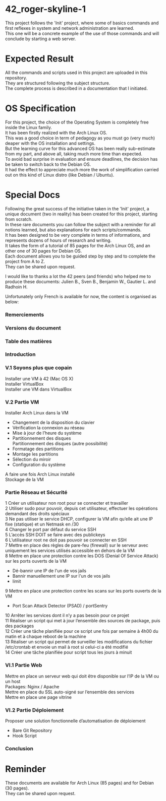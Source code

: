 # 42_roger-skyline-1
This project follows the 'Init' project, where some of basics commands and first reflexes in system and network administration are learned.  
This one will be a concrete example of the use of those commands and will conclude by starting a web server. 

# Expected Result
All the commands and scripts used in this project are uploaded in this repository.  
They are structured following the subject structure.  
The complete process is described in a documentation that I initiated.

# OS Specification
For this project, the choice of the Operating System is completely free inside the Linux family.  
It has been firstly realized with the Arch Linux OS.  
This was a good choice in term of pedagogy as you must go (very much) deaper with the OS installation and settings.  
But the learning curve for this advanced OS has been really sub-estimate from my part, and above all, taking much more time than expected.  
To avoid bad surprise in evaluation and ensure deadlines, the decision has be taken to switch back to the Debian OS.  
It had the effect to appreciate much more the work of simplification carried out on this kind of Linux distro (like Debian / Ubuntu).

# Special Docs
Following the great success of the initiative taken in the 'Init' project, a unique document (two in reality) has been created for this project, starting from scratch.  
In these rare documents you can follow the subject with a reminder for all notions learned, but also explanations for each scripts/commands.  
It has been designed to be very complete in terms of informations, and represents dozens of hours of research and writing.  
It takes the form of a tutorial of 85 pages for the Arch Linux OS, and an other one of 30 pages for Debian OS.  
Each document allows you to be guided step by step and to complete the project from A to Z.  
They can be shared upon request.  

I would like to thanks a lot the 42 peers (and friends) who helped me to produce these documents: Julien B., Sven B., Benjamin W., Gautier L. and Radhoin H.  

Unfortunately only French is available for now, the content is organised as below:

### Remerciements
### Versions du document
### Table des matières
### Introduction
### V.1 Soyons plus que copain
Installer une VM à 42 (Mac OS X)  
Installer VirtualBox  
Installer une VM dans VirtualBox  
### V.2 Partie VM
Installer Arch Linux dans la VM
- Changement de la disposition du clavier  
- Vérification la connexion au réseau  
- Mise à jour de l’heure du système  
- Partitionnement des disques  
Partitionnement des disques (autre possibilité)  
- Formatage des partitions  
- Montage les partitions  
- Sélection du miroir  
- Configuration du système  

A faire une fois Arch Linux installé  
Stockage de la VM  
### Partie Réseau et Sécurité
1 Créer un utilisateur non root pour se connecter et travailler  
2 Utiliser sudo pour pouvoir, depuis cet utilisateur, effectuer les opérations demandant des droits spéciaux  
3 Ne pas utiliser le service DHCP, configurer la VM afin qu’elle ait une IP fixe (statique) et un Netmask en /30  
4 Changer le port par défaut du service SSH  
5 L’accès SSH DOIT se faire avec des publickeys  
6 L’utilisateur root ne doit pas pouvoir se connecter en SSH  
7 Mettre en place des règles de pare-feu (firewall) sur le serveur avec uniquement les services utilisés accessible en dehors de la VM  
8 Mettre en place une protection contre les DOS (Denial Of Service Attack) sur les ports ouverts de la VM  
- Dé-bannir une IP de l'un de vos jails  
- Bannir manuellement une IP sur l'un de vos jails  
- limit  

9 Mettre en place une protection contre les scans sur les ports ouverts de la VM  
- Port Scan Attack Detector (PSAD) / portSentry  

10 Arrêter les services dont il n’y a pas besoin pour ce projet  
11 Réaliser un script qui met à jour l’ensemble des sources de package, puis des packages  
12 Créer une tâche planifiée pour ce script une fois par semaine à 4h00 du matin et à chaque reboot de la machine  
13 Réaliser un script qui permet de surveiller les modifications du fichier /etc/crontab et envoie un mail à root si celui-ci a été modifié  
14 Créer une tâche planifiée pour script tous les jours à minuit  
### VI.1 Partie Web
Mettre en place un serveur web qui doit être disponible sur l’IP de la VM ou un host  
Packages: Nginx / Apache  
Mettre en place du SSL auto-signé sur l’ensemble des services  
Mettre en place une page vitrine  
### VI.2 Partie Déploiement
Proposer une solution fonctionnelle d’automatisation de déploiement  
- Bare Git Repository
- Hook Script
### Conclusion

# Reminder
These documents are available for Arch Linux (85 pages) and for Debian (30 pages).  
They can be shared upon request.
